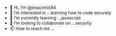 - 👋 Hi, I’m @jmacinnis94
- 👀 I’m interested in ...learning how to code securely
- 🌱 I’m currently learning ...javascript
- 💞️ I’m looking to collaborate on ...security
- 📫 How to reach me ...

<!---
jmacinnis94/jmacinnis94 is a ✨ special ✨ repository because its `README.md` (this file) appears on your GitHub profile.
You can click the Preview link to take a look at your changes.
--->
